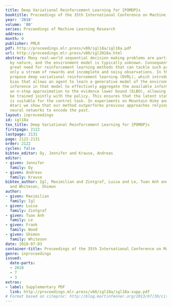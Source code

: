 ```yaml
---
title: Deep Variational Reinforcement Learning for {POMDP}s
booktitle: Proceedings of the 35th International Conference on Machine Learning
year: '2018'
volume: '80'
series: Proceedings of Machine Learning Research
address: 
month: 0
publisher: PMLR
pdf: http://proceedings.mlr.press/v80/igl18a/igl18a.pdf
url: http://proceedings.mlr.press/v80/igl2018a.html
abstract: Many real-world sequential decision making problems are partially observable
  by nature, and the environment model is typically unknown. Consequently, there is
  great need for reinforcement learning methods that can tackle such problems given
  only a stream of rewards and incomplete and noisy observations. In this paper, we
  propose deep variational reinforcement learning (DVRL), which introduces an inductive
  bias that allows an agent to learn a generative model of the environment and perform
  inference in that model to effectively aggregate the available information. We develop
  an n-step approximation to the evidence lower bound (ELBO), allowing the model to
  be trained jointly with the policy. This ensures that the latent state representation
  is suitable for the control task. In experiments on Mountain Hike and flickering
  Atari we show that our method outperforms previous approaches relying on recurrent
  neural networks to encode the past.
layout: inproceedings
id: igl18a
tex_title: Deep Variational Reinforcement Learning for {POMDP}s
firstpage: 2122
lastpage: 2131
page: 2122-2131
order: 2122
cycles: false
bibtex_editor: Dy, Jennifer and Krause, Andreas
editor:
- given: Jennifer
  family: Dy
- given: Andreas
  family: Krause
bibtex_author: Igl, Maximilian and Zintgraf, Luisa and Le, Tuan Anh and Wood, Frank
  and Whiteson, Shimon
author:
- given: Maximilian
  family: Igl
- given: Luisa
  family: Zintgraf
- given: Tuan Anh
  family: Le
- given: Frank
  family: Wood
- given: Shimon
  family: Whiteson
date: 2018-07-03
container-title: Proceedings of the 35th International Conference on Machine Learning
genre: inproceedings
issued:
  date-parts:
  - 2018
  - 7
  - 3
extras:
- label: Supplementary PDF
  link: http://proceedings.mlr.press/v80/igl18a/igl18a-supp.pdf
# Format based on citeproc: http://blog.martinfenner.org/2013/07/30/citeproc-yaml-for-bibliographies/
---
```


